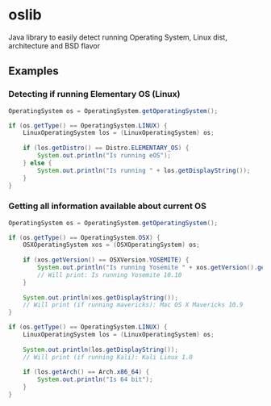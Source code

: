 # oslib
Java library to easily detect running Operating System, Linux dist, architecture and BSD flavor

## Examples

### Detecting if running Elementary OS (Linux)
```java
OperatingSystem os = OperatingSystem.getOperatingSystem();

if (os.getType() == OperatingSystem.LINUX) {
	LinuxOperatingSystem los = (LinuxOperatingSystem) os;
	
	if (los.getDistro() == Distro.ELEMENTARY_OS) {
		System.out.println("Is running eOS");
	} else {
		System.out.println("Is running " + los.getDisplayString());
	}
}
```

### Getting all information available about current OS
```java
OperatingSystem os = OperatingSystem.getOperatingSystem();

if (os.getType() == OperatingSystem.OSX) {
  	OSXOperatingSystem xos = (OSXOperatingSystem) os;
   
   	if (xos.getVersion() == OSXVersion.YOSEMITE) {
   		System.out.println("Is running Yosemite " + xos.getVersion().getVersion());
    	// Will print: Is running Yosemite 10.10
  	}
   
   	System.out.println(xos.getDisplayString());
   	// Will print (if running mavericks): Mac OS X Mavericks 10.9
}

if (os.getType() == OperatingSystem.LINUX) {
	LinuxOperatingSystem los = (LinuxOperatingSystem) os;
	
	System.out.println(los.getDisplayString());
	// Will print (if running Kali): Kali Linux 1.0
	
	if (los.getArch() == Arch.x86_64) {
		System.out.println("Is 64 bit");
	}
}
```